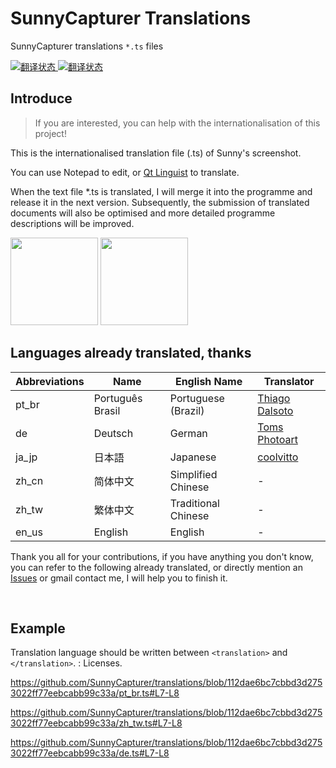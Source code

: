 # SunnyCapturer Translations

SunnyCapturer translations `*.ts` files



<a href="https://hosted.weblate.org/engage/sunnycapturer/">
<img src="https://hosted.weblate.org/widget/sunnycapturer/sunnycapturer/open-graph.png" alt="翻译状态" />
</a>



<a href="https://hosted.weblate.org/engage/sunnycapturer/">
<img src="https://hosted.weblate.org/widget/sunnycapturer/sunnycapturer/multi-auto.svg" alt="翻译状态" />
</a>





## Introduce

>
> If you are interested, you can help with the internationalisation of this project!

This is the internationalised translation file (.ts) of Sunny's screenshot.

You can use Notepad to edit, or [Qt Linguist](https://github.com/lelegard/qtlinguist-installers/releases) to translate.

When the text file *.ts is translated, I will merge it into the programme and release it in the next version. Subsequently, the submission of translated documents will also be optimised and more detailed programme descriptions will be improved.

​                                                 <img src="https://fastly.jsdelivr.net/gh/XMuli/xmuliPic@pic/2024/202405301529987.png" width="140"/>                          <img src="https://fastly.jsdelivr.net/gh/XMuli/xmuliPic@pic/2023/202312301600058.png" width="140"/>

 

## Languages already translated, thanks



| Abbreviations | Name             | English Name        | Translator                                         |
| ------------- | ---------------- | ------------------- | -------------------------------------------------- |
| pt_br         | Português Brasil | Portuguese (Brazil) | [Thiago Dalsoto](https://github.com/thiagodalsoto) |
| de            | Deutsch          | German              | [Toms Photoart](https://github.com/tomsphotoart)   |
| ja_jp         | 日本語           | Japanese            | [coolvitto](https://github.com/coolvitto)          |
| zh_cn         | 简体中文         | Simplified Chinese  | -                                                  |
| zh_tw         | 繁体中文         | Traditional Chinese | -                                                  |
| en_us         | English          | English             | -                                                  |



Thank you all for your contributions, if you have anything you don't know, you can refer to the following already translated, or directly mention an [Issues](https://github.com/XMuli/SunnyPages/issues) or gmail contact me, I will help you to finish it.

<br>

## Example

Translation language should be written between `<translation>` and `</translation>`.
: <source>Licenses</source>.


https://github.com/SunnyCapturer/translations/blob/112dae6bc7cbbd3d2753022ff77eebcabb99c33a/pt_br.ts#L7-L8

https://github.com/SunnyCapturer/translations/blob/112dae6bc7cbbd3d2753022ff77eebcabb99c33a/zh_tw.ts#L7-L8

https://github.com/SunnyCapturer/translations/blob/112dae6bc7cbbd3d2753022ff77eebcabb99c33a/de.ts#L7-L8
